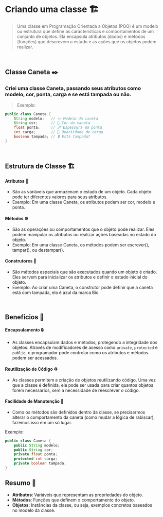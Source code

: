 # Criando uma classe 🏗️
> Uma classe em Programação Orientada a Objetos (POO) é um modelo ou estrutura que define as características e comportamentos de um conjunto de objetos. Ela encapsula atributos (dados) e métodos (funções) que descrevem o estado e as ações que os objetos podem realizar.

<br>

## Classe Caneta ✒️
### Criei uma classe Caneta, passando seus atributos como modelo, cor, ponta, carga e se está tampada ou não. 
> Exemplo:

```java
public class Caneta {
    String modelo;   // ✏️ Modelo da caneta
    String cor;      // 🎨 Cor da caneta
    float ponta;     // 🖊️ Espessura da ponta
    int carga;       // 🔋 Quantidade de carga
    boolean tampada; // 🔒 Está tampada?
}
```

<br>

## Estrutura de Classe 🏗️

#### Atributos 🧩

- São as variáveis que armazenam o estado de um objeto. Cada objeto pode ter diferentes valores para seus atributos.
- Exemplo: Em uma classe Caneta, os atributos podem ser cor, modelo e ponta.

#### Métodos ⚙️
- São as operações ou comportamentos que o objeto pode realizar. Eles podem manipular os atributos ou realizar ações baseadas no estado do objeto.
- Exemplo: Em uma classe Caneta, os métodos podem ser escrever(), tampar(), ou destampar().

#### Construtores 🔨
- São métodos especiais que são executados quando um objeto é criado. Eles servem para inicializar os atributos e definir o estado inicial do objeto.
- Exemplo: Ao criar uma Caneta, o construtor pode definir que a caneta está com tampada, ela é azul da marca Bic.

<br>

## Benefícios 🎯

#### Encapsulamento 🔒

- As classes encapsulam dados e métodos, protegendo a integridade dos objetos. Através de modificadores de acesso como `private`, `protected` e `public`, o programador pode controlar como os atributos e métodos podem ser acessados.

#### Reutilização de Código ♻️

- As classes permitem a criação de objetos reutilizando código. Uma vez que a classe é definida, ela pode ser usada para criar quantos objetos forem necessários, sem a necessidade de reescrever o código.

#### Facilidade de Manutenção 🔧

- Como os métodos são definidos dentro da classe, se precisarmos alterar o comportamento da caneta (como mudar a lógica de rabiscar), fazemos isso em um só lugar.

Exemplo: 

```java
public class Caneta {
    public String modelo;
    public String cor;
    private float ponta;
    protected int carga;
    private boolean tampada;
}
``` 

## Resumo 📝
- **Atributos**: Variáveis que representam as propriedades do objeto.
- **Métodos**: Funções que definem o comportamento do objeto.
- **Objetos**: Instâncias da classe, ou seja, exemplos concretos baseados no modelo da classe.

